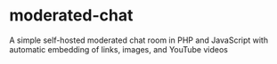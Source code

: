 moderated-chat
==============

A simple self-hosted moderated chat room in PHP and JavaScript with automatic embedding of links, images, and YouTube videos